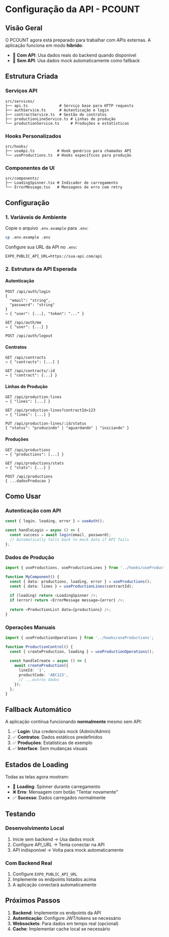 # Configuração da API - PCOUNT

## Visão Geral

O PCOUNT agora está preparado para trabalhar com APIs externas. A aplicação funciona em modo **híbrido**:

- 🔌 **Com API**: Usa dados reais do backend quando disponível
- 📱 **Sem API**: Usa dados mock automaticamente como fallback

## Estrutura Criada

### Serviços API
```
src/services/
├── api.ts              # Serviço base para HTTP requests
├── authService.ts      # Autenticação e login
├── contractService.ts  # Gestão de contratos  
├── productionLineService.ts # Linhas de produção
└── productionService.ts     # Produções e estatísticas
```

### Hooks Personalizados
```
src/hooks/
├── useApi.ts          # Hook genérico para chamadas API
└── useProductions.ts  # Hooks específicos para produção
```

### Componentes de UI
```
src/components/
├── LoadingSpinner.tsx # Indicador de carregamento
└── ErrorMessage.tsx   # Mensagens de erro com retry
```

## Configuração

### 1. Variáveis de Ambiente

Copie o arquivo `.env.example` para `.env`:

```bash
cp .env.example .env
```

Configure sua URL da API no `.env`:

```env
EXPO_PUBLIC_API_URL=https://sua-api.com/api
```

### 2. Estrutura da API Esperada

#### Autenticação
```
POST /api/auth/login
{
  "email": "string",
  "password": "string"
}
→ { "user": {...}, "token": "..." }

GET /api/auth/me
→ { "user": {...} }

POST /api/auth/logout
```

#### Contratos
```
GET /api/contracts
→ { "contracts": [...] }

GET /api/contracts/:id
→ { "contract": {...} }
```

#### Linhas de Produção
```
GET /api/production-lines
→ { "lines": [...] }

GET /api/production-lines?contractId=123
→ { "lines": [...] }

PUT /api/production-lines/:id/status
{ "status": "produzindo" | "aguardando" | "iniciando" }
```

#### Produções
```
GET /api/productions
→ { "productions": [...] }

GET /api/productions/stats
→ { "stats": {...} }

POST /api/productions
{ ...dadosProducao }
```

## Como Usar

### Autenticação com API
```typescript
const { login, loading, error } = useAuth();

const handleLogin = async () => {
  const success = await login(email, password);
  // Automatically falls back to mock data if API fails
};
```

### Dados de Produção
```typescript
import { useProductions, useProductionLines } from '../hooks/useProductions';

function MyComponent() {
  const { data: productions, loading, error } = useProductions();
  const { data: lines } = useProductionLines(contractId);
  
  if (loading) return <LoadingSpinner />;
  if (error) return <ErrorMessage message={error} />;
  
  return <ProductionList data={productions} />;
}
```

### Operações Manuais
```typescript
import { useProductionOperations } from '../hooks/useProductions';

function ProductionControl() {
  const { createProduction, loading } = useProductionOperations();
  
  const handleCreate = async () => {
    await createProduction({
      lineId: '1',
      productCode: 'ABC123',
      // ...outros dados
    });
  };
}
```

## Fallback Automático

A aplicação continua funcionando **normalmente** mesmo sem API:

1. ✅ **Login**: Usa credenciais mock (Admin/Admin)
2. ✅ **Contratos**: Dados estáticos predefinidos  
3. ✅ **Produções**: Estatísticas de exemplo
4. ✅ **Interface**: Sem mudanças visuais

## Estados de Loading

Todas as telas agora mostram:

- 🔄 **Loading**: Spinner durante carregamento
- ❌ **Erro**: Mensagem com botão "Tentar novamente"
- ✅ **Sucesso**: Dados carregados normalmente

## Testando

### Desenvolvimento Local
1. Inicie sem backend → Usa dados mock
2. Configure API_URL → Tenta conectar na API
3. API indisponível → Volta para mock automaticamente

### Com Backend Real
1. Configure `EXPO_PUBLIC_API_URL`
2. Implemente os endpoints listados acima
3. A aplicação conectará automaticamente

## Próximos Passos

1. **Backend**: Implemente os endpoints da API
2. **Autenticação**: Configure JWT/tokens se necessário
3. **Websockets**: Para dados em tempo real (opcional)
4. **Cache**: Implementar cache local se necessário